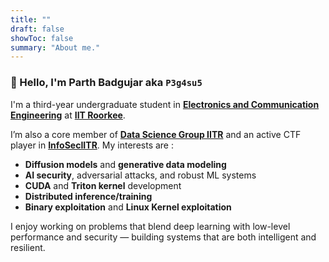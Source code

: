 ```yaml
---
title: ""
draft: false
showToc: false
summary: "About me."
---
```



### 👋 Hello, I'm Parth Badgujar aka `P3g4su5`

I'm a third-year undergraduate student in [**Electronics and Communication Engineering**](https://ece.iitr.ac.in) at [**IIT Roorkee**](https://www.iitr.ac.in).

I’m also a core member of [**Data Science Group IITR**](https://dsgiitr.in/) and an active CTF player in [**InfoSecIITR**](https://infoseciitr.in). My interests are :

- **Diffusion models** and **generative data modeling**  
- **AI security**, adversarial attacks, and robust ML systems  
- **CUDA** and **Triton kernel** development
- **Distributed inference/training**  
- **Binary exploitation** and **Linux Kernel exploitation**

I enjoy working on problems that blend deep learning with low-level performance and security — building systems that are both intelligent and resilient.

